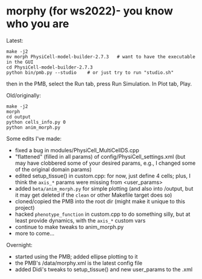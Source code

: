 # morphy (for ws2022)- you know who you are


Latest:
```
make -j2
mv morph PhysiCell-model-builder-2.7.3   # want to have the executable in the GUI
cd PhysiCell-model-builder-2.7.3
python bin/pmb.py --studio    # or just try to run "studio.sh"
```
then in the PMB, select the Run tab, press Run Simulation. In Plot tab, Play.

Old/originally:
```
make -j2
morph
cd output
python cells_info.py 0
python anim_morph.py
```


Some edits I've made:
* fixed a bug in modules/PhysiCell_MultiCellDS.cpp
* "flattened" (filled in all params) of config/PhysiCell_settings.xml (but may have clobbered some of your desired params, e.g., I changed some of the original domain params)
* edited setup_tissue() in custom.cpp: for now, just define 4 cells; plus, I think the `axis_*` params were missing from <user_params>
* added `beta/anim_morph.py` for simple plotting (and also into /output, but it may get deleted if the `clean` or other Makefile target does so)
* cloned/copied the PMB into the root dir (might make it unique to this project)
* hacked `phenotype_function` in custom.cpp to do something silly, but at least provide dynamics, with the `axis_*` custom vars
* continue to make tweaks to anim_morph.py
* more to come...

Overnight:
* started using the PMB; added ellipse plotting to it
* the PMB's /data/morphy.xml is the latest config file
* added Didi's tweaks to setup_tissue() and new user_params to the .xml
